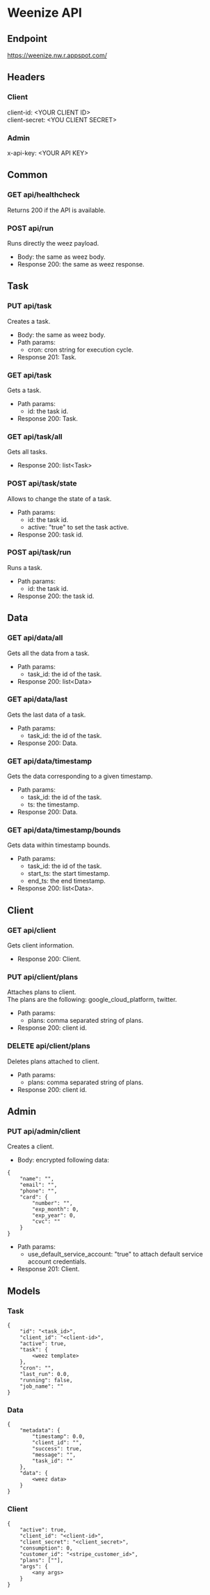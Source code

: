 # Weenize API
## Endpoint
https://weenize.nw.r.appspot.com/
## Headers
### Client
client-id: \<YOUR CLIENT ID>  
client-secret: \<YOU CLIENT SECRET>
### Admin
x-api-key: \<YOUR API KEY>
## Common
### GET api/healthcheck
Returns 200 if the API is available.
### POST api/run
Runs directly the weez payload.
- Body: the same as weez body.
- Response 200: the same as weez response.
## Task
### PUT api/task
Creates a task.
- Body: the same as weez body.
- Path params:
    - cron: cron string for execution cycle.
- Response 201: Task.
### GET api/task
Gets a task.
- Path params:
    - id: the task id.
- Response 200: Task.
### GET api/task/all
Gets all tasks.
- Response 200: list\<Task>
### POST api/task/state
Allows to change the state of a task.
- Path params:
    - id: the task id.
    - active: "true" to set the task active.
- Response 200: task id.
### POST api/task/run
Runs a task.
- Path params:
    - id: the task id.
- Response 200: the task id.
## Data
### GET api/data/all
Gets all the data from a task.
- Path params: 
    - task_id: the id of the task.
- Response 200: list\<Data>
### GET api/data/last
Gets the last data of a task.
- Path params: 
    - task_id: the id of the task.
- Response 200: Data.
### GET api/data/timestamp
Gets the data corresponding to a given timestamp.
- Path params: 
    - task_id: the id of the task.
    - ts: the timestamp.
- Response 200: Data.
### GET api/data/timestamp/bounds
Gets data within timestamp bounds.
- Path params: 
    - task_id: the id of the task.
    - start_ts: the start timestamp.
    - end_ts: the end timestamp.
- Response 200: list\<Data>.
## Client
### GET api/client
Gets client information.
- Response 200: Client.
### PUT api/client/plans
Attaches plans to client.  
The plans are the following: google_cloud_platform, twitter.
- Path params: 
    - plans: comma separated string of plans.
- Response 200: client id.
### DELETE api/client/plans
Deletes plans attached to client.
- Path params: 
    - plans: comma separated string of plans.
- Response 200: client id.
## Admin
### PUT api/admin/client
Creates a client.
- Body: encrypted following data:
```
{
    "name": "",
    "email": "",
    "phone": "",
    "card": {
        "number": "",
        "exp_month": 0,
        "exp_year": 0,
        "cvc": ""
    }
}
```
- Path params: 
    - use_default_service_account: "true" to attach default service account credentials.
- Response 201: Client.
## Models
### Task
```
{
    "id": "<task_id>",
    "client_id": "<client-id>",
    "active": true,
    "task": {
        <weez template>
    },
    "cron": "",
    "last_run": 0.0,
    "running": false,
    "job_name": ""
}
```
### Data
```
{
    "metadata": {
        "timestamp": 0.0,
        "client_id": "",
        "success": true,
        "message": "",
        "task_id": ""
    },
    "data": {
        <weez data>
    }
}
```
### Client
```
{
    "active": true,
    "client_id": "<client-id>",
    "client_secret": "<client_secret>",
    "consumption": 0,
    "customer_id": "<stripe_customer_id>",
    "plans": [""],
    "args": {
        <any args>
    }
}
```